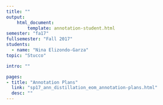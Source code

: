 ```yaml
---
title: ""
output:
    html_document:
        template: annotation-student.html
semester: "fa17"
fullsemester: "Fall 2017"
students:
  - name: "Nina Elizondo-Garza"
topic: "Stucco"

intro: ""

pages:
- title: "Annotation Plans"
  link: "sp17_ann_distillation_eom_annotation-plans.html"
  desc: ""
---
```

